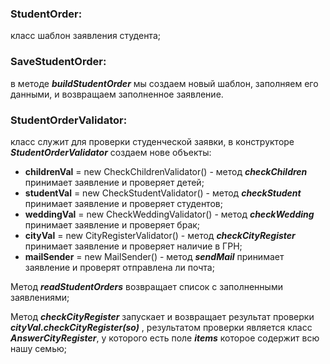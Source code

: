 ### StudentOrder:
класс шаблон заявления студента;

### SaveStudentOrder:
в методе **_buildStudentOrder_** мы создаем новый шаблон, заполняем его данными, и возвращаем заполненное заявление.

### StudentOrderValidator:
класс служит для проверки студенческой заявки,
в конструкторе **_StudentOrderValidator_** создаем нове объекты:
- **childrenVal** = new CheckChildrenValidator() - метод **_checkChildren_** принимает заявление и проверяет детей;
- **studentVal** = new CheckStudentValidator() - метод **_checkStudent_** принимает заявление и проверяет студентов;
- **weddingVal** = new CheckWeddingValidator() - метод **_checkWedding_** принимает заявление и проверяет брак;
- **cityVal** = new CityRegisterValidator() - метод **_checkCityRegister_** принимает заявление и проверяет наличие в ГРН;
- **mailSender** = new MailSender() - метод **_sendMail_** принимает заявление и проверят отправлена ли почта;

Метод **_readStudentOrders_** возвращает список с заполненными заявлениями;

Метод **_checkCityRegister_** запускает и возвращает результат проверки **_cityVal.checkCityRegister(so)_**
, результатом проверки является класс **_AnswerCityRegister_**, у которого есть поле **_items_** которое содержит всю нашу семью;